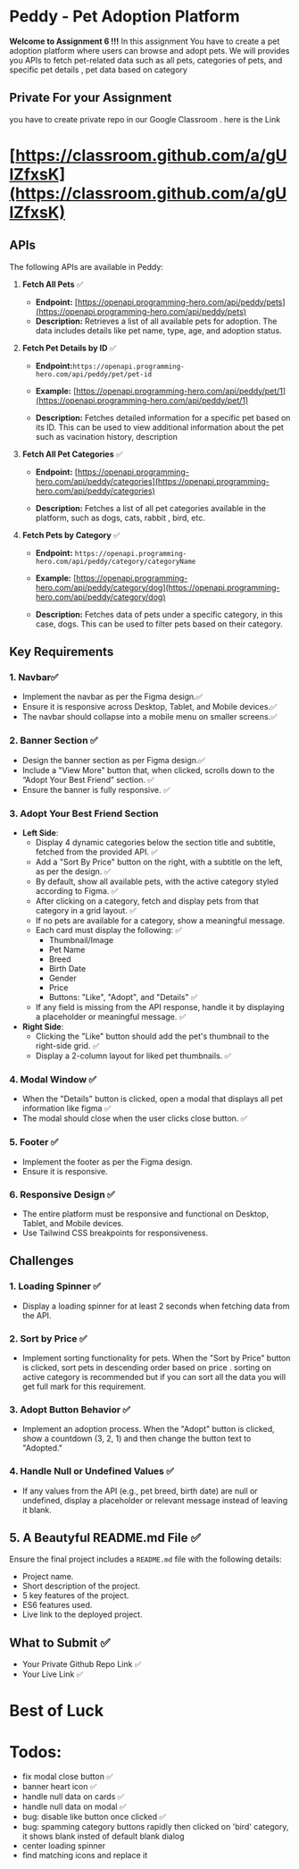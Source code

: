 # Peddy - Pet Adoption Platform

**Welcome to Assignment 6 !!!**
In this assignment You have to create a pet adoption platform where users can browse and adopt pets. We will provides you APIs to fetch pet-related data such as all pets, categories of pets, and specific pet details , pet data based on category

## Private For your Assignment

you have to create private repo in our Google Classroom . here is the Link

# [https://classroom.github.com/a/gUlZfxsK](https://classroom.github.com/a/gUlZfxsK)

## APIs

The following APIs are available in Peddy:

1. **Fetch All Pets** ✅

   - **Endpoint:** [https://openapi.programming-hero.com/api/peddy/pets](https://openapi.programming-hero.com/api/peddy/pets)
   - **Description:** Retrieves a list of all available pets for adoption. The data includes details like pet name, type, age, and adoption status.

2. **Fetch Pet Details by ID** ✅

   - **Endpoint:**`https://openapi.programming-hero.com/api/peddy/pet/pet-id`

   - **Example:** [https://openapi.programming-hero.com/api/peddy/pet/1](https://openapi.programming-hero.com/api/peddy/pet/1)
   - **Description:** Fetches detailed information for a specific pet based on its ID. This can be used to view additional information about the pet such as vacination history, description

3. **Fetch All Pet Categories** ✅

   - **Endpoint:** [https://openapi.programming-hero.com/api/peddy/categories](https://openapi.programming-hero.com/api/peddy/categories)

   - **Description:** Fetches a list of all pet categories available in the platform, such as dogs, cats, rabbit , bird, etc.

4. **Fetch Pets by Category** ✅

   - **Endpoint:** `https://openapi.programming-hero.com/api/peddy/category/categoryName`
   - **Example:** [https://openapi.programming-hero.com/api/peddy/category/dog](https://openapi.programming-hero.com/api/peddy/category/dog)

   - **Description:** Fetches data of pets under a specific category, in this case, dogs. This can be used to filter pets based on their category.

## Key Requirements

### 1. **Navbar**✅

- Implement the navbar as per the Figma design.✅
- Ensure it is responsive across Desktop, Tablet, and Mobile devices.✅
- The navbar should collapse into a mobile menu on smaller screens.✅

### 2. **Banner Section** ✅

- Design the banner section as per Figma design.✅
- Include a "View More" button that, when clicked, scrolls down to the “Adopt Your Best Friend” section. ✅
- Ensure the banner is fully responsive. ✅

### 3. **Adopt Your Best Friend Section**

- **Left Side**:
  - Display 4 dynamic categories below the section title and subtitle, fetched from the provided API. ✅
  - Add a "Sort By Price" button on the right, with a subtitle on the left, as per the design. ✅
  - By default, show all available pets, with the active category styled according to Figma. ✅
  - After clicking on a category, fetch and display pets from that category in a grid layout. ✅
  - If no pets are available for a category, show a meaningful message.
  - Each card must display the following: ✅
    - Thumbnail/Image
    - Pet Name
    - Breed
    - Birth Date
    - Gender
    - Price
    - Buttons: "Like", "Adopt", and "Details" ✅
  - If any field is missing from the API response, handle it by displaying a placeholder or meaningful message. ✅
- **Right Side**:
  - Clicking the "Like" button should add the pet's thumbnail to the right-side grid. ✅
  - Display a 2-column layout for liked pet thumbnails. ✅

### 4. **Modal Window** ✅

- When the "Details" button is clicked, open a modal that displays all pet information like figma ✅
- The modal should close when the user clicks close button. ✅

### 5. **Footer** ✅

- Implement the footer as per the Figma design.
- Ensure it is responsive.

### 6. **Responsive Design** ✅

- The entire platform must be responsive and functional on Desktop, Tablet, and Mobile devices.
- Use Tailwind CSS breakpoints for responsiveness.

## Challenges

### 1. **Loading Spinner** ✅

- Display a loading spinner for at least 2 seconds when fetching data from the API.

### 2. **Sort by Price** ✅

- Implement sorting functionality for pets. When the "Sort by Price" button is clicked, sort pets in descending order based on price . sorting on active category is recommended but if you can sort all the data you will get full mark for this requirement.

### 3. **Adopt Button Behavior** ✅

- Implement an adoption process. When the "Adopt" button is clicked, show a countdown (3, 2, 1) and then change the button text to "Adopted."

### 4. **Handle Null or Undefined Values** ✅

- If any values from the API (e.g., pet breed, birth date) are null or undefined, display a placeholder or relevant message instead of leaving it blank.

## 5. A Beautyful README.md File ✅

Ensure the final project includes a `README.md` file with the following details:

- Project name.
- Short description of the project.
- 5 key features of the project.
- ES6 features used.
- Live link to the deployed project.

## What to Submit ✅

- Your Private Github Repo Link ✅
- Your Live Link ✅

# Best of Luck

# Todos:

- fix modal close button ✅
- banner heart icon ✅
- handle null data on cards ✅
- handle null data on modal ✅
- bug: disable like button once clicked ✅
- bug: spamming category buttons rapidly then clicked on 'bird' category, it shows blank insted of default blank dialog
- center loading spinner
- find matching icons and replace it

